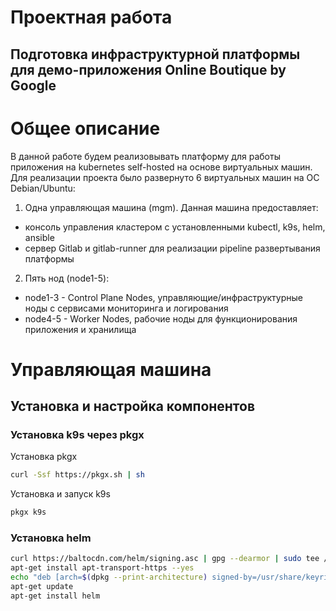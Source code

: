# Проектная работа

## Подготовка инфраструктурной платформы для демо-приложения Online Boutique by Google

# Общее описание

В данной работе будем реализовывать платформу для работы приложения на kubernetes self-hosted на основе виртуальных машин.
Для реализации проекта было развернуто 6 виртуальных машин на ОС Debian/Ubuntu:

1. Одна управляющая машина (mgm). Данная машина предоставляет:
  - консоль управления кластером с установленными kubectl, k9s, helm, ansible
  - сервер Gitlab и gitlab-runner для реализации pipeline развертывания платформы
2. Пять нод (node1-5):
  - node1-3 - Control Plane Nodes, управляющие/инфраструктурные ноды с сервисами мониторинга и логирования
  - node4-5 - Worker Nodes, рабочие ноды для функционирования приложения и хранилища

# Управляющая машина

## Установка и настройка компонентов

### Установка k9s через pkgx

Установка pkgx
```sh
curl -Ssf https://pkgx.sh | sh
```
Установка и запуск k9s
```sh
pkgx k9s
```

### Установка helm
```sh
curl https://baltocdn.com/helm/signing.asc | gpg --dearmor | sudo tee /usr/share/keyrings/helm.gpg > /dev/null
apt-get install apt-transport-https --yes
echo "deb [arch=$(dpkg --print-architecture) signed-by=/usr/share/keyrings/helm.gpg] https://baltocdn.com/helm/stable/debian/ all main" | sudo tee /etc/apt/sources.list.d/helm-stable-debian.list
apt-get update
apt-get install helm
```





